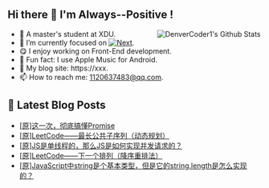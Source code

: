 ## Hi there 👋 I'm Always--Positive !
<div>
  <img alt="DenverCoder1's Github Stats" src="https://denvercoder1-github-readme-stats.vercel.app/api?username=qq1120637483&show_icons=true&count_private=true&theme=react&hide_border=true&hide_title=true&bg_color=1F222E&title_color=F85D7F&icon_color=F8D866" align= "right" />

- 🎒 A master's student at XDU. 
- 🔬 I’m currently focused on [![Next](https://img.shields.io/badge/-Next-brightgreen)](https://). 
- 😋 I enjoy working on Front-End development.
- 🎵 Fun fact: I use Apple Music for Android.
- 📝 My blog site: https://xxx.
- 📫 How to reach me:  1120637483@qq.com.
</div>  


## 📕 Latest Blog Posts

<!-- BLOG-POST-LIST:START -->
- [[原]这一次，彻底搞懂Promise](https://blog.csdn.net/sinat_41696687/article/details/122892294)
- [[原]LeetCode——最长公共子序列（动态规划）](https://blog.csdn.net/sinat_41696687/article/details/122873288)
- [[原]JS是单线程的，那么JS是如何实现并发请求的？](https://blog.csdn.net/sinat_41696687/article/details/122853938)
- [[原]LeetCode——下一个排列（降序重排法）](https://blog.csdn.net/sinat_41696687/article/details/122834785)
- [[原]JavaScript中string是个基本类型，但是它的string.length是怎么实现的？](https://blog.csdn.net/sinat_41696687/article/details/122818726)
<!-- BLOG-POST-LIST:END -->









